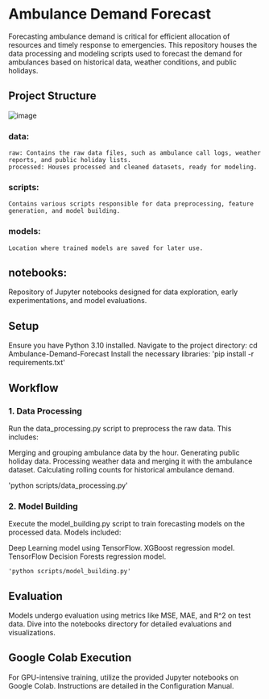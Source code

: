 # Ambulance Demand Forecast

Forecasting ambulance demand is critical for efficient allocation of resources and timely response to emergencies. This repository houses the data processing and modeling scripts used to forecast the demand for ambulances based on historical data, weather conditions, and public holidays.

## Project Structure

![image](https://github.com/jjoonnees/Ambulance-Demand-Forecast/assets/91951551/e6668711-91f5-4e88-8b5b-60189371f16a)


### data:
    raw: Contains the raw data files, such as ambulance call logs, weather reports, and public holiday lists.
    processed: Houses processed and cleaned datasets, ready for modeling.
### scripts:
    Contains various scripts responsible for data preprocessing, feature generation, and model building.
### models:
    Location where trained models are saved for later use.
## notebooks:
Repository of Jupyter notebooks designed for data exploration, early experimentations, and model evaluations.

## Setup
Ensure you have Python 3.10 installed.
Navigate to the project directory: 
    cd Ambulance-Demand-Forecast
Install the necessary libraries: 
    'pip install -r requirements.txt'


## Workflow
### 1. Data Processing
Run the data_processing.py script to preprocess the raw data. This includes:

Merging and grouping ambulance data by the hour.
Generating public holiday data.
Processing weather data and merging it with the ambulance dataset.
Calculating rolling counts for historical ambulance demand.


'python scripts/data_processing.py'

### 2. Model Building
Execute the model_building.py script to train forecasting models on the processed data. Models included:

Deep Learning model using TensorFlow.
XGBoost regression model.
TensorFlow Decision Forests regression model.


    'python scripts/model_building.py'

## Evaluation
Models undergo evaluation using metrics like MSE, MAE, and R^2 on test data. Dive into the notebooks directory for detailed evaluations and visualizations.

## Google Colab Execution
For GPU-intensive training, utilize the provided Jupyter notebooks on Google Colab. Instructions are detailed in the Configuration Manual.
